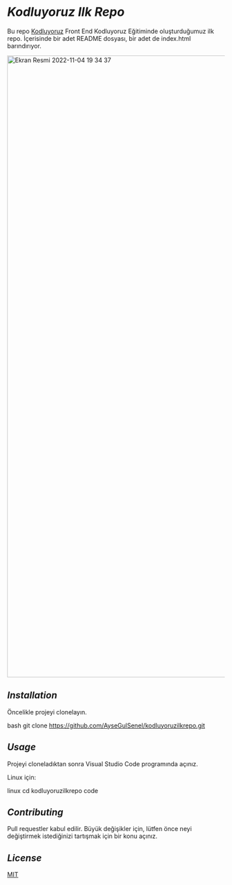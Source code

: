 
# *Kodluyoruz Ilk Repo*
Bu repo [Kodluyoruz](http://kodluyoruz.org) Front End 
Kodluyoruz Eğitiminde oluşturduğumuz ilk repo. İçerisinde bir adet README dosyası, bir adet de index.html barındırıyor.


<img width="1440" alt="Ekran Resmi 2022-11-04 19 34 37" src="https://user-images.githubusercontent.com/116433394/200030022-0b212df2-95b8-42c8-9f54-485b76c615c8.png">


## *Installation*

Öncelikle projeyi clonelayın. 

bash
 git clone https://github.com/AyseGulSenel/kodluyoruzilkrepo.git

## *Usage*

Projeyi cloneladıktan sonra Visual Studio Code programında açınız. 

Linux için:

linux
cd kodluyoruzilkrepo 
code 


## *Contributing*

Pull requestler kabul edilir. Büyük değişikler için, lütfen önce neyi değiştirmek istediğinizi tartışmak için bir konu açınız.

## *License*

[MIT](https://choosealicense.com/licenses/mit/)
